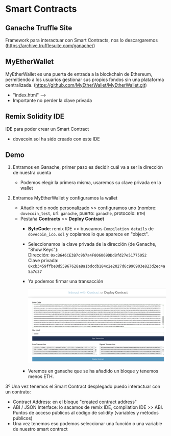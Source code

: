 # Smart Contracts

## Ganache Truffle Site
Framework para interactuar con Smart Contracts, nos lo descargaremos (https://archive.trufflesuite.com/ganache/)

## MyEtherWallet
MyEtherWallet es una puerta de entrada a la blockchain de Ethereum, permitiendo a los usuarios gestionar sus propios fondos sin una plataforma centralizada. (https://github.com/MyEtherWallet/MyEtherWallet.git)
- "index.html" --> 
- Importante no perder la clave privada

## Remix Solidity IDE
IDE para poder crear un Smart Contract
- dovecoin.sol ha sido creado con este IDE

## Demo

1. Entramos en Ganache, primer paso es decidir cuál va a ser la dirección de nuestra cuenta
   - Podemos elegir la primera misma, usaremos su clave privada en la wallet

2. Entramos MyEtherWallet y configuramos la wallet
   - Añadir red o nodo personalizado >> configuramos uno (nombre: `dovecoin_test`, url: `ganache`, puerto: `ganache`, protocolo: `ETH`)
   - Pestaña **Contracts** >> **Deploy Contract**
     - **ByteCode**: remix IDE >> buscamos `Compilation details` de `dovecoin_ico.sol` y copiamos lo que aparece en "object".
     - Seleccionamos la clave privada de la dirección (de Ganache, "Show Keys"):  
       Dirección: `0xcB646CE3B7c9b7a4F806069DDd8fd27e51775052`  
       Clave privada: `0xcb3459ffbe0d55967628a8a1bdcdb184c2e2027d6c990903e823d2ec4a5a7c37`
     - Ya podemos firmar una transacción  
     
       ![Sign Transaction](walletsingtransaction.png)
     - Veremos en ganache que se ha añadido un bloque y tenemos menos ETH. 

3º Una vez tenemos el Smart Contract desplegado puedo interactuar con un contrato:
- Contract Address: en el bloque "created contract address"
- ABI / JSON Interface: lo sacamos de remix IDE, compilation IDE >> ABI. Puntos de acceso públicos al código de solidity (variables y métodos públicos)
- Una vez tenemos eso podemos seleccionar una función o una variable de nuestro smart contract 


